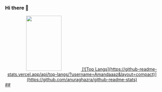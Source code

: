 ### Hi there 👋
 
<div align="center">
  <a href="https://github.com/Amandaaaz">
  <img height="180em" width="48%" src= "https://github-readme-stats.vercel.app/api?username=Amandaaaz&show_icons=true&theme=dracula&include_all_commits=true&count_private=true"/>
 [![Top Langs](https://github-readme-stats.vercel.app/api/top-langs/?username=Amandaaaz&layout=compact)](https://github.com/anuraghazra/github-readme-stats)
 </div>                                                                                                                                              
##                                                                                                                                              
